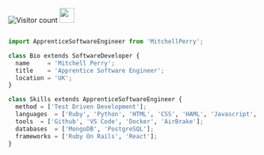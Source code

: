 ![Visitor count](https://visitor-badge.laobi.icu/badge?page_id=MPerry-SB)   <img src="https://media.giphy.com/media/dxn6fRlTIShoeBr69N/giphy.gif" width="30">


```python

import ApprenticeSoftwareEngineer from 'MitchellPerry';

class Bio extends SoftwareDeveloper {
  name     = 'Mitchell Perry';
  title    = 'Apprentice Software Engineer';
  location = 'UK';
}

class Skills extends ApprenticeSoftwareEngineer {
  method = ['Test Driven Development'];
  languages  = ['Ruby', 'Python', 'HTML', 'CSS', 'HAML', 'Javascript', 'MQL5'];
  tools  = ['Github', 'VS Code', 'Docker', 'AirBrake'];
  databases  = ['MongoDB', 'PostgreSQL'];
  frameworks = ['Ruby On Rails', 'React'];
}

```

